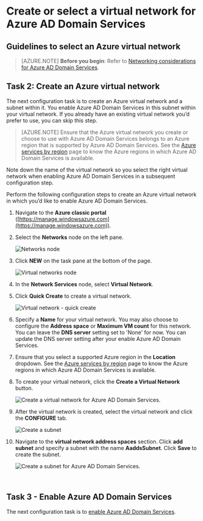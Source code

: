 <properties
    pageTitle="Azure AD Domain Services: Create or select a virtual network | Microsoft Azure"
    description="Getting started with Azure Active Directory Domain Services"
    services="active-directory-ds"
    documentationCenter=""
    authors="mahesh-unnikrishnan"
    manager="stevenpo"
    editor="curtand"/>

<tags
    ms.service="active-directory-ds"
    ms.workload="identity"
    ms.tgt_pltfrm="na"
    ms.devlang="na"
    ms.topic="get-started-article"
    ms.date="10/03/2016"
    ms.author="maheshu"/>

# <a name="create-or-select-a-virtual-network-for-azure-ad-domain-services"></a>Create or select a virtual network for Azure AD Domain Services

## <a name="guidelines-to-select-an-azure-virtual-network"></a>Guidelines to select an Azure virtual network
> [AZURE.NOTE] **Before you begin**: Refer to [Networking considerations for Azure AD Domain Services](active-directory-ds-networking.md).


## <a name="task-2-create-an-azure-virtual-network"></a>Task 2: Create an Azure virtual network
The next configuration task is to create an Azure virtual network and a subnet within it. You enable Azure AD Domain Services in this subnet within your virtual network. If you already have an existing virtual network you’d prefer to use, you can skip this step.

> [AZURE.NOTE] Ensure that the Azure virtual network you create or choose to use with Azure AD Domain Services belongs to an Azure region that is supported by Azure AD Domain Services. See the [Azure services by region](https://azure.microsoft.com/regions/#services/) page to know the Azure regions in which Azure AD Domain Services is available.

Note down the name of the virtual network so you select the right virtual network when enabling Azure AD Domain Services in a subsequent configuration step.

Perform the following configuration steps to create an Azure virtual network in which you’d like to enable Azure AD Domain Services.

1. Navigate to the **Azure classic portal** ([https://manage.windowsazure.com](https://manage.windowsazure.com)).

2. Select the **Networks** node on the left pane.

    ![Networks node](./media/active-directory-domain-services-getting-started/networks-node.png)

3. Click **NEW** on the task pane at the bottom of the page.

    ![Virtual networks node](./media/active-directory-domain-services-getting-started/virtual-networks.png)

4. In the **Network Services** node, select **Virtual Network**.

5. Click **Quick Create** to create a virtual network.

    ![Virtual network - quick create](./media/active-directory-domain-services-getting-started/virtual-network-quickcreate.png)

6. Specify a **Name** for your virtual network. You may also choose to configure the **Address space** or **Maximum VM count** for this network. You can leave the **DNS server** setting set to 'None' for now. You can update the DNS server setting after your enable Azure AD Domain Services.

7. Ensure that you select a supported Azure region in the **Location** dropdown. See the [Azure services by region](https://azure.microsoft.com/regions/#services/) page to know the Azure regions in which Azure AD Domain Services is available.

8. To create your virtual network, click the **Create a Virtual Network** button.

    ![Create a virtual network for Azure AD Domain Services.](./media/active-directory-domain-services-getting-started/create-vnet.png)

9. After the virtual network is created, select the virtual network and click the **CONFIGURE** tab.

    ![Create a subnet](./media/active-directory-domain-services-getting-started/create-vnet-properties.png)

10. Navigate to the **virtual network address spaces** section. Click **add subnet** and specify a subnet with the name **AaddsSubnet**. Click **Save** to create the subnet.

    ![Create a subnet for Azure AD Domain Services.](./media/active-directory-domain-services-getting-started/create-vnet-add-subnet.png)


<br>

## <a name="task-3---enable-azure-ad-domain-services"></a>Task 3 - Enable Azure AD Domain Services
The next configuration task is to [enable Azure AD Domain Services](active-directory-ds-getting-started-enableaadds.md).
